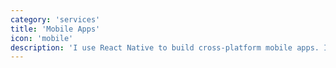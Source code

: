 ```yaml
---
category: 'services'
title: 'Mobile Apps'
icon: 'mobile'
description: 'I use React Native to build cross-platform mobile apps. I can take care of design, development and deployment of your next app.'
---
```

